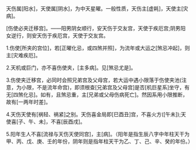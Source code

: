 天伤属[阳水]，天使属[阴水]，为中天星曜。一般性质，天伤主[虚耗]，天使主[灾病]。

[伤使必夹迁移宫]。——阳男阴女顺行，安天伤于交友宫，天使于疾厄宫;阴男阳女逆行，则安天伤于疾厄宫，天使于交友宫。

1.伤使[所夹的宫位]，若[正曜化忌，或四煞并照]，为流年或大运之[煞忌冲起]，则主[灾难疾厄]。

2.天机或巨门，亦不喜伤使夹，[主多病]。见[煞忌尤是]。

3.伤使夹迁移宫，必同时会照兄弟宫及父母宫，若大运中遇小限落于伤使夹池(注意，为小限，不是流年命宫)，即须根查[兄弟宫及父母宫]是否[机巨星系]坐守，有无[四煞化忌]。如有，且煞忌重，主[兄弟或父母伤病死亡]。然因系用小限推断，故有[一两年时差]。

4.天伤天使有[祸轻、祸紧]之别。天伤喜金局即[巳酉丑]宫，不喜火方([午未]);天使喜[子、午、未]，不喜[辰酉戌]。

5.阳年生人不喜[流禄与天伤天使同宫]，主[病]。（阳年是指生辰八字中年柱天干为甲、丙、戊、庚、壬的年份，阴年则是指年柱天干为乙、丁、己、辛、癸的年份。）
